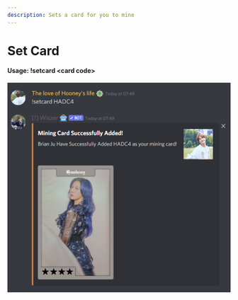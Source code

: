 ```yaml
---
description: Sets a card for you to mine
---
```


# Set Card

#### Usage: !setcard \<card code>

![The card \<HADC4> will become your mine and harvest card](<../.gitbook/assets/image (31).png>)
